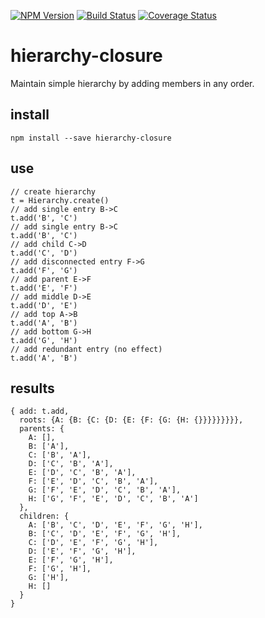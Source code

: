 [![NPM Version](https://badge.fury.io/js/hierarchy-closure.png)](https://npmjs.org/package/hierarchy-closure)
[![Build Status](https://travis-ci.org/ericprud/hierarchy-closure.svg?branch=master)](https://travis-ci.org/ericprud/hierarchy-closure)
[![Coverage Status](https://coveralls.io/repos/github/ericprud/hierarchy-closure/badge.svg?branch=jest)](https://coveralls.io/github/ericprud/hierarchy-closure?branch=hest)

# hierarchy-closure
Maintain simple hierarchy by adding members in any order.


## install

```
npm install --save hierarchy-closure
```

## use
    // create hierarchy
    t = Hierarchy.create()
    // add single entry B->C
    t.add('B', 'C')
    // add single entry B->C
    t.add('B', 'C')
    // add child C->D
    t.add('C', 'D')
    // add disconnected entry F->G
    t.add('F', 'G')
    // add parent E->F
    t.add('E', 'F')
    // add middle D->E
    t.add('D', 'E')
    // add top A->B
    t.add('A', 'B')
    // add bottom G->H
    t.add('G', 'H')
    // add redundant entry (no effect)
    t.add('A', 'B')

## results

    { add: t.add,
      roots: {A: {B: {C: {D: {E: {F: {G: {H: {}}}}}}}}},
      parents: {
        A: [],
        B: ['A'],
        C: ['B', 'A'],
        D: ['C', 'B', 'A'],
        E: ['D', 'C', 'B', 'A'],
        F: ['E', 'D', 'C', 'B', 'A'],
        G: ['F', 'E', 'D', 'C', 'B', 'A'],
        H: ['G', 'F', 'E', 'D', 'C', 'B', 'A']
      },
      children: {
        A: ['B', 'C', 'D', 'E', 'F', 'G', 'H'],
        B: ['C', 'D', 'E', 'F', 'G', 'H'],
        C: ['D', 'E', 'F', 'G', 'H'],
        D: ['E', 'F', 'G', 'H'],
        E: ['F', 'G', 'H'],
        F: ['G', 'H'],
        G: ['H'],
        H: []
      }
    }
